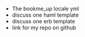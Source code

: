 * The bookme_up locale yml
* discuss one haml template
* discuss one erb template
* link for my repo on github



